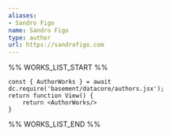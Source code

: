 ```yaml
---
aliases:
- Sandro Figo
name: Sandro Figo
type: author
url: https://sandrofigo.com
---
```



%% WORKS_LIST_START %%

```datacorejsx
const { AuthorWorks } = await dc.require('basement/datacore/authors.jsx');
return function View() {
    return <AuthorWorks/>
}
```
%% WORKS_LIST_END %%